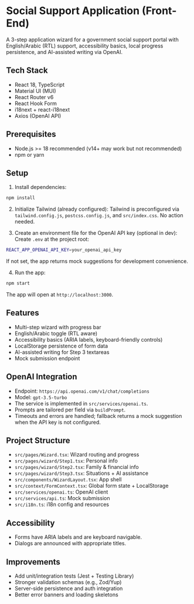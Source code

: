 # Social Support Application (Front-End)

A 3-step application wizard for a government social support portal with English/Arabic (RTL) support, accessibility basics, local progress persistence, and AI-assisted writing via OpenAI.

## Tech Stack
- React 18, TypeScript
- Material UI (MUI)
- React Router v6
- React Hook Form
- i18next + react-i18next
- Axios (OpenAI API)

## Prerequisites
- Node.js >= 18 recommended (v14+ may work but not recommended)
- npm or yarn

## Setup
1. Install dependencies:
```bash
npm install
```

2. Initialize Tailwind (already configured):
Tailwind is preconfigured via `tailwind.config.js`, `postcss.config.js`, and `src/index.css`. No action needed.

3. Create an environment file for the OpenAI API key (optional in dev):
Create `.env` at the project root:
```bash
REACT_APP_OPENAI_API_KEY=your_openai_api_key
```
If not set, the app returns mock suggestions for development convenience.

4. Run the app:
```bash
npm start
```
The app will open at `http://localhost:3000`.

## Features
- Multi-step wizard with progress bar
- English/Arabic toggle (RTL aware)
- Accessibility basics (ARIA labels, keyboard-friendly controls)
- LocalStorage persistence of form data
- AI-assisted writing for Step 3 textareas
- Mock submission endpoint

## OpenAI Integration
- Endpoint: `https://api.openai.com/v1/chat/completions`
- Model: `gpt-3.5-turbo`
- The service is implemented in `src/services/openai.ts`.
- Prompts are tailored per field via `buildPrompt`.
- Timeouts and errors are handled; fallback returns a mock suggestion when the API key is not configured.

## Project Structure
- `src/pages/Wizard.tsx`: Wizard routing and progress
- `src/pages/wizard/Step1.tsx`: Personal info
- `src/pages/wizard/Step2.tsx`: Family & financial info
- `src/pages/wizard/Step3.tsx`: Situations + AI assistance
- `src/components/WizardLayout.tsx`: App shell
- `src/context/FormContext.tsx`: Global form state + LocalStorage
- `src/services/openai.ts`: OpenAI client
- `src/services/api.ts`: Mock submission
- `src/i18n.ts`: i18n config and resources

## Accessibility
- Forms have ARIA labels and are keyboard navigable.
- Dialogs are announced with appropriate titles.

## Improvements
- Add unit/integration tests (Jest + Testing Library)
- Stronger validation schemas (e.g., Zod/Yup)
- Server-side persistence and auth integration
- Better error banners and loading skeletons
